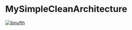 # MySimpleCleanArchitecture
[![ibnufth](https://circleci.com/gh/ibnufth/MySimpleCleanArchitecture.svg?style=shield)](https://circleci.com/gh/ibnufth/MySimpleCleanArchitecture)

